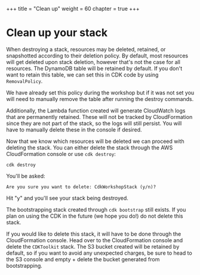 +++
title = "Clean up"
weight = 60
chapter = true
+++

# Clean up your stack

When destroying a stack, resources may be deleted, retained, or snapshotted according to their deletion policy.
By default, most resources will get deleted upon stack deletion, however that's not the case for all resources.
The DynamoDB table will be retained by default. If you don't want to retain this table, we can set this in CDK
code by using `RemovalPolicy`.

We have already set this policy during the workshop but if it was not set you will need to manually remove the table after running the destroy commands.

Additionally, the Lambda function created will generate CloudWatch logs that are
permanently retained. These will not be tracked by CloudFormation since they are
not part of the stack, so the logs will still persist. You will have to manually
delete these in the console if desired.

Now that we know which resources will be deleted we can proceed with deleting the 
stack. You can either delete the stack through the AWS CloudFormation console or 
use `cdk destroy`:

```
cdk destroy
```

You'll be asked:

```
Are you sure you want to delete: CdkWorkshopStack (y/n)?
```

Hit "y" and you'll see your stack being destroyed.

The bootstrapping stack created through `cdk bootstrap` still exists. If you plan
on using the CDK in the future (we hope you do!) do not delete this stack.

If you would like to delete this stack, it will have to be done through the CloudFormation
console. Head over to the CloudFormation console and delete the `CDKToolkit` stack. The S3
bucket created will be retained by default, so if you want to avoid any unexpected charges,
be sure to head to the S3 console and empty + delete the bucket generated from bootstrapping.

